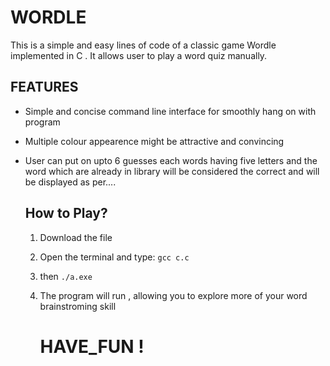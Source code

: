 # WORDLE
This is a simple and easy lines of code of a classic game Wordle implemented in C . It allows user to play a word quiz manually.

## FEATURES
* Simple and concise command line interface for smoothly hang on with program
* Multiple colour appearence might be attractive and convincing
* User can put on upto 6 guesses each words having five letters and the word which are already in library will be considered the correct and will be displayed as per....

  ## How to Play?
  1) Download the file
  2) Open the terminal and type:
      ```gcc c.c```
  3) then
     ```./a.exe```
  5) The program will run , allowing you to explore more of your word brainstroming skill

      # HAVE_FUN !
